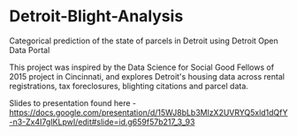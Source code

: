 # Detroit-Blight-Analysis
Categorical prediction of the state of parcels in Detroit using Detroit Open Data Portal


This project was inspired by the Data Science for Social Good Fellows of 2015 project in Cincinnati, and explores Detroit's housing data across rental registrations, tax foreclosures, blighting citations and parcel data.


Slides to presentation found here - https://docs.google.com/presentation/d/15WJ8bLb3MlzX2UVRYQ5xld1dQfY-n3-Zx4I7gIKLpwI/edit#slide=id.g659f57b217_3_93
